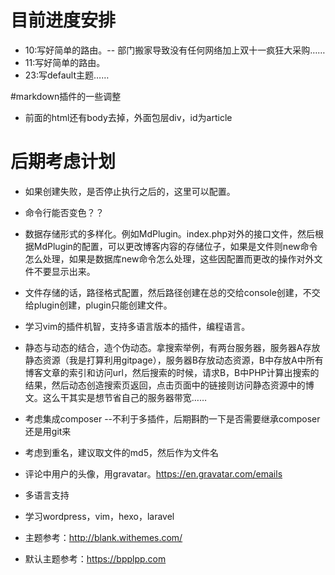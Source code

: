 # 目前进度安排
- 10:写好简单的路由。-- 部门搬家导致没有任何网络加上双十一疯狂大采购……
- 11:写好简单的路由。
- 23:写default主题……

#markdown插件的一些调整
- 前面的html还有body去掉，外面包层div，id为article

# 后期考虑计划
- 如果创建失败，是否停止执行之后的，这里可以配置。
- 命令行能否变色？？
- 数据存储形式的多样化。例如MdPlugin。index.php对外的接口文件，然后根据MdPlugin的配置，可以更改博客内容的存储位子，如果是文件则new命令怎么处理，如果是数据库new命令怎么处理，这些因配置而更改的操作对外文件不要显示出来。
- 文件存储的话，路径格式配置，然后路径创建在总的交给console创建，不交给plugin创建，plugin只能创建文件。
- 学习vim的插件机智，支持多语言版本的插件，编程语言。
- 静态与动态的结合，造个伪动态。拿搜索举例，有两台服务器，服务器A存放静态资源（我是打算利用gitpage），服务器B存放动态资源，B中存放A中所有博客文章的索引和访问url，然后搜索的时候，请求B，B中PHP计算出搜索的结果，然后动态创造搜索页返回，点击页面中的链接则访问静态资源中的博文。这么干其实是想节省自己的服务器带宽……
- 考虑集成composer --不利于多插件，后期斟酌一下是否需要继承composer还是用git来
- 考虑到重名，建议取文件的md5，然后作为文件名
- 评论中用户的头像，用gravatar。https://en.gravatar.com/emails
- 多语言支持
- 学习wordpress，vim，hexo，laravel

- 主题参考：http://blank.withemes.com/
- 默认主题参考：https://bpplpp.com
